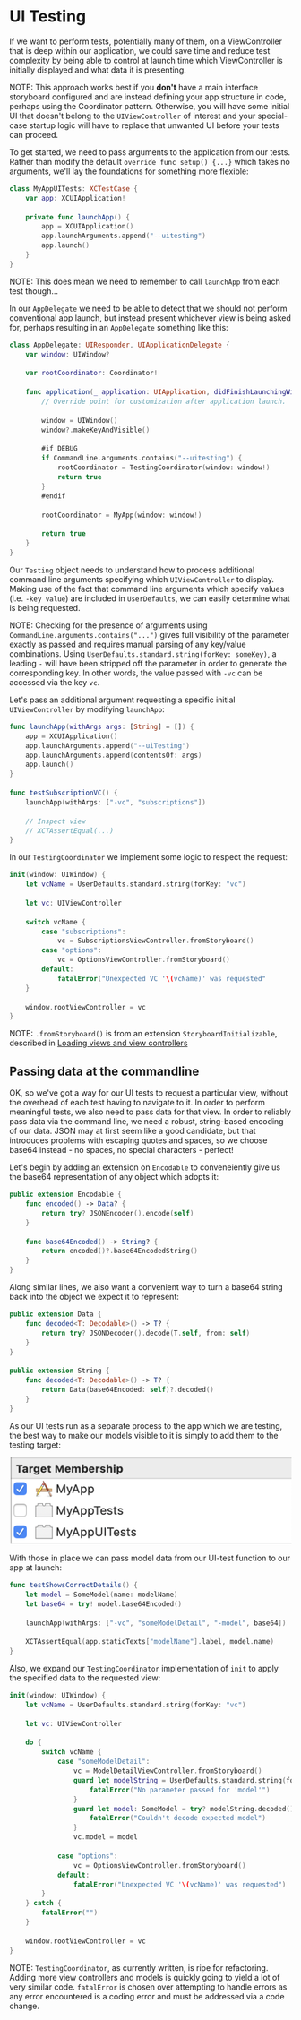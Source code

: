 UI Testing
==========

If we want to perform tests, potentially many of them, on a ViewController that is deep within our application, we could save time and reduce test complexity by being able to control at launch time which ViewController is initially displayed and what data it is presenting.

NOTE: This approach works best if you **don't** have a main interface storyboard configured and are instead defining your app structure in code, perhaps using the Coordinator pattern. Otherwise, you will have some initial UI that doesn't belong to the `UIViewController` of interest and your special-case startup logic will have to replace that unwanted UI before your tests can proceed.	

To get started, we need to pass arguments to the application from our tests. Rather than modify the default `override func setup() {...}` which takes no arguments, we'll lay the foundations for something more flexible:

```swift
class MyAppUITests: XCTestCase {
	var app: XCUIApplication!

	private func launchApp() {
		app = XCUIApplication()
		app.launchArguments.append("--uitesting")
		app.launch()
	}
}
```

NOTE: This does mean we need to remember to call `launchApp` from each test though...
	
In our `AppDelegate` we need to be able to detect that we should not perform conventional app launch, but instead present whichever view is being asked for, perhaps resulting in an `AppDelegate` something like this:

```swift
class AppDelegate: UIResponder, UIApplicationDelegate {
	var window: UIWindow?

	var rootCoordinator: Coordinator!

	func application(_ application: UIApplication, didFinishLaunchingWithOptions launchOptions: [UIApplication.LaunchOptionsKey: Any]?) -> Bool {
		// Override point for customization after application launch.

		window = UIWindow()
		window?.makeKeyAndVisible()

		#if DEBUG
		if CommandLine.arguments.contains("--uitesting") {
			rootCoordinator = TestingCoordinator(window: window!)
			return true
		}
		#endif

		rootCoordinator = MyApp(window: window!)

		return true
	}	
}
```

Our `Testing` object needs to understand how to process additional command line arguments specifying which `UIViewController` to display. Making use of the fact that command line arguments which specify values (i.e. `-key value`) are included in  `UserDefaults`, we can easily determine what is being requested.

NOTE: Checking for the presence of arguments using `CommandLine.arguments.contains("...")` gives full visibility of the parameter exactly as passed and requires manual parsing of any key/value combinations. Using `UserDefaults.standard.string(forKey: someKey)`, a leading `-` will have been stripped off the parameter in order to generate the corresponding key. In other words, the value passed with `-vc` can be accessed via the key `vc`.

Let's pass an additional argument requesting a specific initial `UIViewController` by modifying `launchApp`:

```swift
func launchApp(withArgs args: [String] = []) {
	app = XCUIApplication()
	app.launchArguments.append("--uiTesting")
	app.launchArguments.append(contentsOf: args)
	app.launch()
}

func testSubscriptionVC() {
	launchApp(withArgs: ["-vc", "subscriptions"])
	
	// Inspect view
	// XCTAssertEqual(...)
}
```	

In our `TestingCoordinator` we implement some logic to respect the request:

```swift
init(window: UIWindow) {
	let vcName = UserDefaults.standard.string(forKey: "vc")
	
	let vc: UIViewController
	
	switch vcName {
		case "subscriptions":
			vc = SubscriptionsViewController.fromStoryboard()
		case "options":
			vc = OptionsViewController.fromStoryboard()    		
		default:
			fatalError("Unexpected VC '\(vcName)' was requested"
	}
	
	window.rootViewController = vc
}
```

NOTE: `.fromStoryboard()` is from an extension `StoryboardInitializable`, described in [Loading views and view controllers][1]

[1]: ./Loading%20views%20and%20view%20controllers.md

Passing data at the commandline
-------------------------------

OK, so we've got a way for our UI tests to request a particular view, without the overhead of each test having to navigate to it. In order to perform meaningful tests, we also need to pass data for that view. In order to reliably pass data via the command line, we need a robust, string-based encoding of our data. JSON may at first seem like a good candidate, but that introduces problems with escaping quotes and spaces, so we choose base64 instead - no spaces, no special characters - perfect!

Let's begin by adding an extension on `Encodable` to conveneiently give us the base64 representation of any object which adopts it:
	
```swift
public extension Encodable {
	func encoded() -> Data? {
		return try? JSONEncoder().encode(self)
	}

	func base64Encoded() -> String? {
		return encoded()?.base64EncodedString()
	}
}
```

Along similar lines, we also want a convenient way to turn a base64 string back into the object we expect it to represent:

```swift
public extension Data {
	func decoded<T: Decodable>() -> T? {
		return try? JSONDecoder().decode(T.self, from: self)
	}
}

public extension String {
	func decoded<T: Decodable>() -> T? {
		return Data(base64Encoded: self)?.decoded()
	}
}
```

As our UI tests run as a separate process to the app which we are testing, the best way to make our models visible to it is simply to add them to the testing target:

![UI test target membership][2]

[2]: ./uiTestingTargetMembership.png

With those in place we can pass model data from our UI-test function to our app at launch:

```swift
func testShowsCorrectDetails() {
	let model = SomeModel(name: modelName)
	let base64 = try! model.base64Encoded()

	launchApp(withArgs: ["-vc", "someModelDetail", "-model", base64])

	XCTAssertEqual(app.staticTexts["modelName"].label, model.name)
}
```

Also, we expand our `TestingCoordinator` implementation of `init` to apply the specified data to the requested view:

```swift
init(window: UIWindow) {
	let vcName = UserDefaults.standard.string(forKey: "vc")
	
	let vc: UIViewController
	
	do {
		switch vcName {
			case "someModelDetail":
				vc = ModelDetailViewController.fromStoryboard()
				guard let modelString = UserDefaults.standard.string(forKey: "model") else {
					fatalError("No parameter passed for 'model'")				
				}
				guard let model: SomeModel = try? modelString.decoded() else {
					fatalError("Couldn't decode expected model")
 				}
				vc.model = model
			
			case "options":
				vc = OptionsViewController.fromStoryboard()    		
			default:
				fatalError("Unexpected VC '\(vcName)' was requested")
		}
	} catch {
		fatalError("")
	}
			
	window.rootViewController = vc
}
```

NOTE: `TestingCoordinator`, as currently written, is ripe for refactoring. Adding more view controllers and models is quickly going to yield a lot of very similar code. `fatalError` is chosen over attempting to handle errors as any error encountered is a coding error and must be addressed via a code change.
